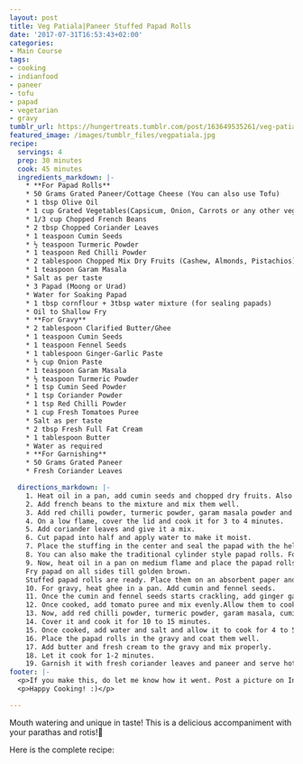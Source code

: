 ```yaml
---
layout: post
title: Veg Patiala|Paneer Stuffed Papad Rolls
date: '2017-07-31T16:53:43+02:00'
categories:
- Main Course
tags:
- cooking
- indianfood
- paneer
- tofu
- papad
- vegetarian
- gravy
tumblr_url: https://hungertreats.tumblr.com/post/163649535261/veg-patiala-paneer-stuffed-papad-rolls
featured_image: /images/tumblr_files/vegpatiala.jpg
recipe:
  servings: 4
  prep: 30 minutes
  cook: 45 minutes
  ingredients_markdown: |-
    * **For Papad Rolls**
    * 50 Grams Grated Paneer/Cottage Cheese (You can also use Tofu)
    * 1 tbsp Olive Oil
    * 1 cup Grated Vegetables(Capsicum, Onion, Carrots or any other vegetables of your choice)
    * 1/3 cup Chopped French Beans
    * 2 tbsp Chopped Coriander Leaves
    * 1 teaspoon Cumin Seeds
    * ½ teaspoon Turmeric Powder
    * 1 teaspoon Red Chilli Powder
    * 2 tablespoon Chopped Mix Dry Fruits (Cashew, Almonds, Pistachios)
    * 1 teaspoon Garam Masala
    * Salt as per taste
    * 3 Papad (Moong or Urad)
    * Water for Soaking Papad
    * 1 tbsp cornflour + 3tbsp water mixture (for sealing papads)
    * Oil to Shallow Fry
    * **For Gravy**
    * 2 tablespoon Clarified Butter/Ghee
    * 1 teaspoon Cumin Seeds
    * 1 teaspoon Fennel Seeds
    * 1 tablespoon Ginger-Garlic Paste
    * ½ cup Onion Paste
    * 1 teaspoon Garam Masala
    * ½ teaspoon Turmeric Powder
    * 1 tsp Cumin Seed Powder
    * 1 tsp Coriander Powder
    * 1 tsp Red Chilli Powder
    * 1 cup Fresh Tomatoes Puree
    * Salt as per taste
    * 2 tbsp Fresh Full Fat Cream
    * 1 tablespoon Butter
    * Water as required
    * **For Garnishing**
    * 50 Grams Grated Paneer
    * Fresh Coriander Leaves

  directions_markdown: |-
    1. Heat oil in a pan, add cumin seeds and chopped dry fruits. Also add the grated vegetables. Give it a toss.
    2. Add french beans to the mixture and mix them well.
    3. Add red chilli powder, turmeric powder, garam masala powder and salt. Mix it well.
    4. On a low flame, cover the lid and cook it for 3 to 4 minutes.
    5. Add coriander leaves and give it a mix.
    6. Cut papad into half and apply water to make it moist.
    7. Place the stuffing in the center and seal the papad with the help of cornflour and water mixture.
    8. You can also make the traditional cylinder style papad rolls. For that, place the stuffing on the left side of the papad & keep folding it from all the sides. Seal it with cornflour and water mixture at every fold.
    9. Now, heat oil in a pan on medium flame and place the papad rolls.
    Fry papad on all sides till golden brown.
    Stuffed papad rolls are ready. Place them on an absorbent paper and keep aside.
    10. For gravy, heat ghee in a pan. Add cumin and fennel seeds.
    11. Once the cumin and fennel seeds starts crackling, add ginger garlic paste, onion paste and cook well.
    12. Once cooked, add tomato puree and mix evenly.Allow them to cook.
    13. Now, add red chilli powder, turmeric powder, garam masala, cumin and coriander seed powder and mix well.
    14. Cover it and cook it for 10 to 15 minutes.
    15. Once cooked, add water and salt and allow it to cook for 4 to 5 minutes.
    16. Place the papad rolls in the gravy and coat them well.
    17. Add butter and fresh cream to the gravy and mix properly.  
    18. Let it cook for 1-2 minutes.
    19. Garnish it with fresh coriander leaves and paneer and serve hot!
footer: |-
  <p>If you make this, do let me know how it went. Post a picture on Instagram and tag me @deepika2808.</p>
  <p>Happy Cooking! :)</p>

---
```

Mouth watering and unique in taste! This is a delicious accompaniment with your parathas and rotis!🍲

Here is the complete recipe:
